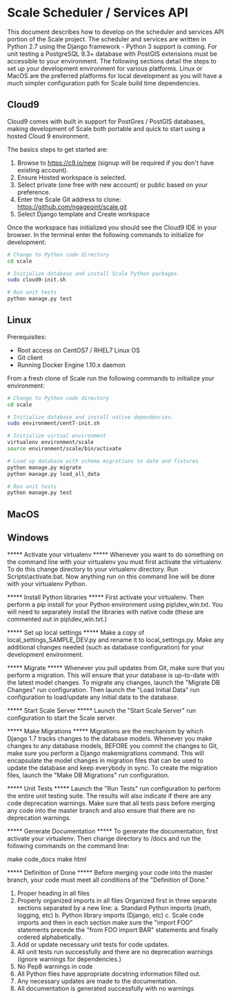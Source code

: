 # Scale Scheduler / Services API

This document describes how to develop on the scheduler and services API portion of the Scale project. The scheduler and
services are written in Python 2.7 using the Django framework - Python 3 support is coming. For unit testing a
PostgreSQL 9.3+ database with PostGIS extensions must be accessible to your environment. The following sections detail
the steps to set up your development environment for various platforms. Linux or MacOS are the preferred platforms for
local development as you will have a much simpler configuration path for Scale build time dependencies.

## Cloud9

Cloud9 comes with built in support for PostGres / PostGIS databases, making development of Scale both portable and
quick to start using a hosted Cloud 9 environment.

The basics steps to get started are:

1. Browse to https://c9.io/new (signup will be required if you don't have existing account).
1. Ensure Hosted workspace is selected.
1. Select private (one free with new account) or public based on your preference.
1. Enter the Scale Git address to clone: https://github.com/ngageoint/scale.git
1. Select Django template and Create workspace

Once the workspace has initialized you should see the Cloud9 IDE in your browser. In the terminal enter the following
commands to initialize for development:

```bash
# Change to Python code directory
cd scale

# Initialize database and install Scale Python packages.
sudo cloud9-init.sh

# Run unit tests
python manage.py test
```

## Linux

Prerequisites:
- Root access on CentOS7 / RHEL7 Linux OS
- Git client
- Running Docker Engine 1.10.x daemon

From a fresh clone of Scale run the following commands to initialize your environment:

```bash
# Change to Python code directory
cd scale

# Initialize database and install native dependencies.
sudo environment/cent7-init.sh

# Initialize virtual environment
virtualenv environment/scale
source environment/scale/bin/activate

# Load up database with schema migrations to date and fixtures
python manage.py migrate
python manage.py load_all_data

# Run unit tests
python manage.py test
```

## MacOS

## Windows


***** Activate your virtualenv *****
Whenever you want to do something on the command line with your virtualenv you
must first activate the virtualenv. To do this change directory to your
virtualenv directory. Run Scripts\activate.bat. Now anything run on this
command line will be done with your virtualenv Python.

***** Install Python libraries *****
First activate your virtualenv. Then perform a pip install for your Python
environment using pip\dev_win.txt. You will need to separately install the
libraries with native code (these are commented out in pip\dev_win.txt.)

***** Set up local settings *****
Make a copy of local_settings_SAMPLE_DEV.py and rename it to local_settings.py.
Make any additional changes needed (such as database configuration) for your
development environment.

***** Migrate *****
Whenever you pull updates from Git, make sure that you perform a migration.
This will ensure that your database is up-to-date with the latest model changes.
To migrate any changes, launch the "Migrate DB Changes" run configuration. Then
launch the "Load Initial Data" run configuration to load/update any initial
data to the database.

***** Start Scale Server *****
Launch the "Start Scale Server" run configuration to start the Scale server.

***** Make Migrations *****
Migrations are the mechanism by which Django 1.7 tracks changes to the database
models. Whenever you make changes to any database models, BEFORE you commit the
changes to Git, make sure you perform a Django makemigrations command. This
will encapsulate the model changes in migration files that can be used to
update the database and keep everybody in sync. To create the migration files,
launch the "Make DB Migrations" run configuration.

***** Unit Tests *****
Launch the "Run Tests" run configuration to perform the entire unit testing
suite. The results will also indicate if there are any code deprecation
warnings. Make sure that all tests pass before merging any code into the master
branch and also ensure that there are no deprecation warnings.

***** Generate Documentation *****
To generate the documentation, first activate your virtualenv. Then change
directory to /docs and run the following commands on the command line:

make code_docs
make html

***** Definition of Done *****
Before merging your code into the master branch, your code must meet all
conditions of the "Definition of Done."

1. Proper heading in all files
2. Properly organized imports in all files
	Organized first in three separate sections separated by a new line:
		a. Standard Python imports (math, logging, etc)
		b. Python library imports (Django, etc)
		c. Scale code imports
	and then in each section make sure the "import FOO" statements precede the
	"from FOO import BAR" statements and finally ordered alphabetically.
3. Add or update necessary unit tests for code updates.
4. All unit tests run successfully and there are no deprecation warnings (ignore
   warnings for dependencies.)
5. No Pep8 warnings in code
6. All Python files have appropriate docstring information filled out.
7. Any necessary updates are made to the documentation.
8. All documentation is generated successfully with no warnings